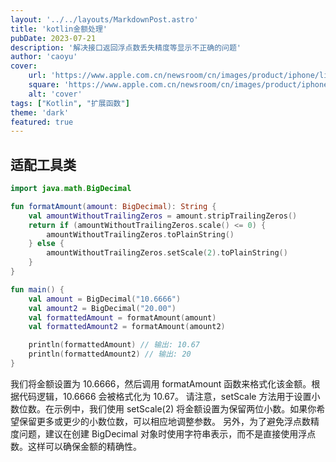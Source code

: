 ```yaml
---
layout: '../../layouts/MarkdownPost.astro'
title: 'kotlin金额处理'
pubDate: 2023-07-21
description: '解决接口返回浮点数丢失精度等显示不正确的问题'
author: 'caoyu'
cover:
    url: 'https://www.apple.com.cn/newsroom/cn/images/product/iphone/lifestyle/Apple_Shot-on-iPhone-14-models_iPhone-14-Pro-Max-with-the-Main-Camera-by-Xiaobei-Fuzhou_12192022_Full-Bleed-Image.jpg.xlarge_2x.jpg'
    square: 'https://www.apple.com.cn/newsroom/cn/images/product/iphone/lifestyle/Apple_Shot-on-iPhone-14-models_iPhone-14-Pro-Max-with-the-Main-Camera-by-Xiaobei-Fuzhou_12192022_Full-Bleed-Image.jpg.xlarge_2x.jpg'
    alt: 'cover'
tags: ["Kotlin", "扩展函数"] 
theme: 'dark'
featured: true
---
```


## 适配工具类

```kotlin
import java.math.BigDecimal

fun formatAmount(amount: BigDecimal): String {
    val amountWithoutTrailingZeros = amount.stripTrailingZeros()
    return if (amountWithoutTrailingZeros.scale() <= 0) {
        amountWithoutTrailingZeros.toPlainString()
    } else {
        amountWithoutTrailingZeros.setScale(2).toPlainString()
    }
}

fun main() {
    val amount = BigDecimal("10.6666")
    val amount2 = BigDecimal("20.00")
    val formattedAmount = formatAmount(amount)
    val formattedAmount2 = formatAmount(amount2)

    println(formattedAmount) // 输出: 10.67
    println(formattedAmount2) // 输出: 20
}

```
我们将金额设置为 10.6666，然后调用 formatAmount 函数来格式化该金额。根据代码逻辑，10.6666 会被格式化为 10.67。
请注意，setScale 方法用于设置小数位数。在示例中，我们使用 setScale(2) 将金额设置为保留两位小数。如果你希望保留更多或更少的小数位数，可以相应地调整参数。
另外，为了避免浮点数精度问题，建议在创建 BigDecimal 对象时使用字符串表示，而不是直接使用浮点数。这样可以确保金额的精确性。


